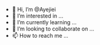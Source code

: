 - 👋 Hi, I’m @Ayejiei
- 👀 I’m interested in ...
- 🌱 I’m currently learning ...
- 💞️ I’m looking to collaborate on ...
- 📫 How to reach me ...

<!---
Ayejiei/Ayejiei is a ✨ special ✨ repository because its `README.md` (this file) appears on your GitHub profile.
You can click the Preview link to take a look at your changes.
--->
